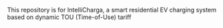 This repository is for IntelliCharga, a smart residential EV charging system based on dynamic TOU (Time-of-Use) tariff
